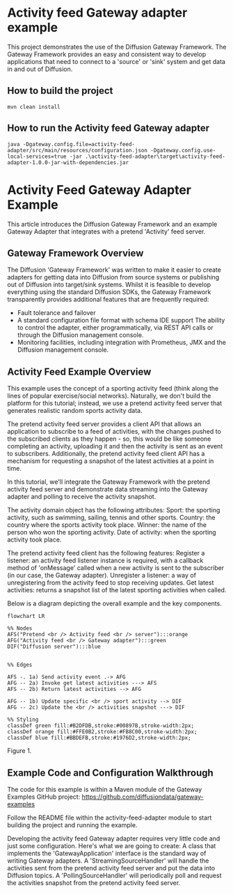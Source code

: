 # Activity feed Gateway adapter example

This project demonstrates the use of the Diffusion Gateway Framework.  The 
Gateway Framework provides an easy and consistent way to develop applications
that need to connect to a 'source' or 'sink' system and get data in and out
of Diffusion.

## How to build the project

    mvn clean install


## How to run the Activity feed Gateway adapter

    java -Dgateway.config.file=activity-feed-adapter/src/main/resources/configuration.json -Dgateway.config.use-local-services=true -jar .\activity-feed-adapter\target\activity-feed-adapter-1.0.0-jar-with-dependencies.jar


# Activity Feed Gateway Adapter Example
This article introduces the Diffusion Gateway Framework and an example Gateway Adapter that integrates with a pretend 'Activity' feed server.

## Gateway Framework Overview
The Diffusion 'Gateway Framework' was written to make it easier to create adapters for getting data into Diffusion from source systems or publishing out of Diffusion into target/sink systems.  Whilst it is feasible to develop everything using the standard Diffusion SDKs, the Gateway Framework transparently provides additional features that are frequently required:

- Fault tolerance and failover
- A standard configuration file format with schema IDE support
The ability to control the adapter, either programmatically, via REST API calls or through the Diffusion management console.
- Monitoring facilities, including integration with Prometheus, JMX and the Diffusion management console.

## Activity Feed Example Overview
This example uses the concept of a sporting activity feed (think along the lines of popular exercise/social networks).  Naturally, we don't build the platform for this tutorial; instead, we use a pretend activity feed server that generates realistic random sports activity data.

The pretend activity feed server provides a client API that allows an application to subscribe to a feed of activities, with the changes pushed to the subscribed clients as they happen - so, this would be like someone completing an activity, uploading it and then the activity is sent as an event to subscribers.  Additionally, the pretend activity feed client API has a mechanism for requesting a snapshot of the latest activities at a point in time.

In this tutorial, we'll integrate the Gateway Framework with the pretend activity feed server and demonstrate data streaming into the Gateway adapter and polling to receive the activity snapshot.

The activity domain object has the following attributes:
Sport: the sporting activity, such as swimming, sailing, tennis and other sports.
Country: the country where the sports activity took place.
Winner: the name of the person who won the sporting activity.
Date of activity: when the sporting activity took place.

The pretend activity feed client has the following features:
Register a listener: an activity feed listener instance is required, with a callback method of 'onMessage' called when a new activity is sent to the subscriber (in our case, the Gateway adapter).
Unregister a listener: a way of unregistering from the activity feed to stop receiving updates.
Get latest activities: returns a snapshot list of the latest sporting activities when called.

Below is a diagram depicting the overall example and the key components.

```mermaid
flowchart LR

%% Nodes
AFS("Pretend <br /> Activity feed <br /> server"):::orange
AFG("Activity feed <br /> Gateway adapter"):::green
DIF("Diffusion server"):::blue


%% Edges

AFS -. 1a) Send activity event .-> AFG 
AFG -- 2a) Invoke get latest activities ---> AFS
AFS -- 2b) Return latest activities --> AFG

AFG -- 1b) Update specific <br /> sport activity --> DIF
AFG -- 2c) Update the <br /> activities snapshot ---> DIF

%% Styling
classDef green fill:#B2DFDB,stroke:#00897B,stroke-width:2px;
classDef orange fill:#FFE0B2,stroke:#FB8C00,stroke-width:2px;
classDef blue fill:#BBDEFB,stroke:#1976D2,stroke-width:2px;
```

Figure 1.


## Example Code and Configuration Walkthrough
The code for this example is within a Maven module of the Gateway Examples GitHub project:
https://github.com/diffusiondata/gateway-examples

Follow the README file within the activity-feed-adapter module to start building the project and running the example.

Developing the activity feed Gateway adapter requires very little code and just some configuration.  Here's what we are going to create:
A class that implements the 'GatewayApplication' interface is the standard way of writing Gateway adapters.
A 'StreamingSourceHandler' will handle the activities sent from the pretend activity feed server and put the data into Diffusion topics.
A 'PollingSourceHandler' will periodically poll and request the activities snapshot from the pretend activity feed server.

